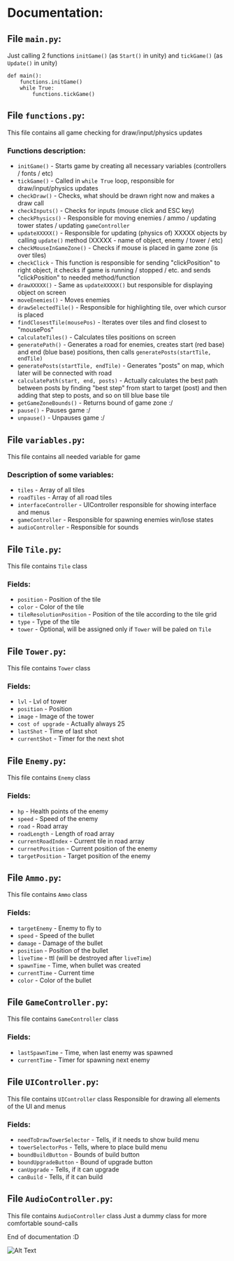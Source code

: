 # Documentation:

## File `main.py`:
Just calling 2 functions `initGame()` (as `Start()` in unity) and `tickGame()` (as `Update()` in unity)
````
def main():
    functions.initGame()
    while True:
        functions.tickGame()
````

## File `functions.py`:
This file contains all game checking for draw/input/physics updates

### Functions description:
- `initGame()` - Starts game by creating all necessary variables (controllers / fonts / etc)
- `tickGame()` - Called in `while True` loop, responsible for draw/input/physics updates
- `checkDraw()` - Checks, what should be drawn right now and makes a draw call
- `checkInputs()` - Checks for inputs (mouse click and ESC key)
- `checkPhysics()` - Responsible for moving enemies / ammo / updating tower states / updating `gameController`
- `updateXXXXX()` - Responsible for updating (physics of) XXXXX objects by calling `update()` method (XXXXX - name of object, enemy / tower / etc)
- `checkMouseInGameZone()` - Checks if mouse is placed in game zone (is over tiles)
- `checkClick` - This function is responsible for sending "clickPosition" to right object, it checks if game is running / stopped / etc. and sends "clickPosition" to needed method/function 
- `drawXXXXX()` - Same as `updateXXXXX()` but responsible for displaying object on screen
- `moveEnemies()` - Moves enemies
- `drawSelectedTile()` - Responsible for highlighting tile, over which cursor is placed
- `findClosestTile(mousePos)` - Iterates over tiles and find closest to "mousePos"
- `calculateTiles()` -  Calculates tiles positions on screen
- `generatePath()` - Generates a road for enemies, creates start (red base) and end (blue base) positions, then calls `generatePosts(startTile, endTile)`
- `generatePosts(startTile, endTile)` - Generates "posts" on map, which later will be connected with road
- `calculatePath(start, end, posts)` - Actually calculates the best path between posts by finding "best step" from start to target (post) and then adding that step to posts, and so on till blue base tile
- `getGameZoneBounds()` - Returns bound of game zone :/
- `pause()` - Pauses game :/
- `unpause()` - Unpauses game :/

## File `variables.py`:
This file contains all needed variable for game

### Description of some variables:
- `tiles` - Array of all tiles
- `roadTiles` - Array of all road tiles
- `interfaceController` - UIController responsible for showing interface and menus
- `gameController` - Responsible for spawning enemies win/lose states
- `audioController` - Responsible for sounds

## File `Tile.py`:
This file contains `Tile` class

### Fields:
- `position` - Position of the tile
- `color` - Color of the tile
- `tileResolutionPosition` - Position of the tile according to the tile grid
- `type` - Type of the tile
- `tower` - Optional, will be assigned only if `Tower` will be paled on `Tile`

## File `Tower.py`:
This file contains `Tower` class

### Fields:
- `lvl` - Lvl of tower
- `position` - Position
- `image` - Image of the tower
- `cost of upgrade` - Actually always 25
- `lastShot` - Time of last shot
- `currentShot` - Timer for the next shot


## File `Enemy.py`:
This file contains `Enemy` class

### Fields:
- `hp` - Health points of the enemy
- `speed` - Speed of the enemy
- `road` - Road array
- `roadLength` - Length of road array
- `currentRoadIndex` - Current tile in road array
- `currnetPosition` - Current position of the enemy
- `targetPosition` - Target position of the enemy

## File `Ammo.py`:
This file contains `Ammo` class

### Fields:
- `targetEnemy` - Enemy to fly to
- `speed` - Speed of the bullet
- `damage` - Damage of the bullet
- `position` - Position of the bullet
- `liveTime` - ttl (will be destroyed after `liveTime`)
- `spawnTime` - Time, when bullet was created
- `currentTime` - Current time
- `color` - Color of the bullet

## File `GameController.py`:
This file contains `GameController` class

### Fields:
- `lastSpawnTime` - Time, when last enemy was spawned
- `currentTime` - Timer for spawning next enemy

## File `UIController.py`:
This file contains `UIController` class
Responsible for drawing all elements of the UI and menus

### Fields:
- `needToDrawTowerSelector` - Tells, if it needs to show build menu
- `towerSelectorPos` -  Tells, where to place build menu
- `boundBuildButton` - Bounds of build button
- `boundUpgradeButton` - Bound of upgrade button
- `canUpgrade` - Tells, if it can upgrade
- `canBuild` - Tells, if it can build


## File `AudioController.py`:
This file contains `AudioController` class
Just a dummy class for more comfortable sound-calls


End of documentation :D

![Alt Text](https://media.giphy.com/media/vFKqnCdLPNOKc/giphy.gif)
